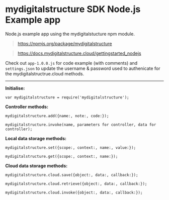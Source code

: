 mydigitalstructure SDK Node.js Example app
==========================================

Node.js example app using the mydigitalstucture npm module.

> https://npmjs.org/package/mydigitalstructure

> https://docs.mydigitalstructure.cloud/gettingstarted_nodejs

Check out `app-1.0.0.js` for code example (with comments) and `settings.json` to update the username & password used to authenicate for the mydigitalstructrue.cloud methods.

---

**Initialise:**

`var mydigitalstructure = require('mydigitalstructure');`

**Controller methods:**

`mydigitalstructure.add({name:, note:, code:});`

`mydigitalstructure.invoke(name, parameters for controller, data for controller);`


**Local data storage methods:**

`mydigitalstructure.set({scope:, context:, name:, value:});`

`mydigitalstructure.get({scope:, context:, name:});`


**Cloud data storage methods:**

`mydigitalstructure.cloud.save({object:, data:, callback:});`

`mydigitalstructure.cloud.retrieve({object:, data:, callback:});`

`mydigitalstructure.cloud.invoke({object:, data:, callback:});`
